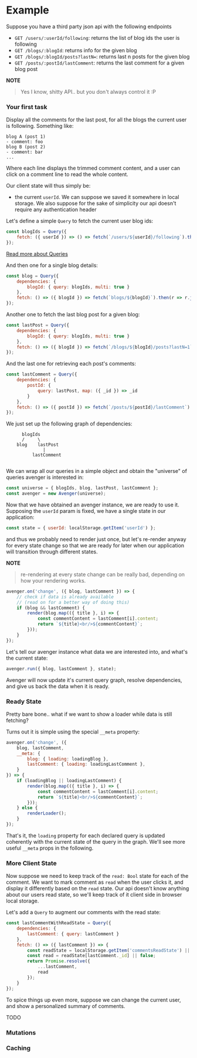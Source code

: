 # Example

Suppose you have a third party json api with the following endpoints
- `GET /users/:userId/following`: returns the list of blog ids the user is following
- `GET /blogs/:blogId`: returns info for the given blog
- `GET /blogs/:blogId/posts?lastN=`: returns last n posts for the given blog
- `GET /posts/:postId/lastComment`: returns the last comment for a given blog post

**NOTE**
> Yes I know, shitty API.. but you don't always control it :P

### Your first task

Display all the comments for the last post, for all the blogs the current user is following. Something like:

```
blog A (post 1)
- comment: foo
blog B (post 2)
- comment: bar
...
```
Where each line displays the trimmed comment content, and a user can click on a comment line to read the whole content.

Our client state will thus simply be:
- the current `userId`. We can suppose we saved it somewhere in local storage. We also suppose for the sake of simplicity our api doesn't require any authentication header

Let's define a simple `Query` to fetch the current user blog ids:

```js
const blogIds = Query({
    fetch: ({ userId }) => () => fetch(`/users/${userId}/following`).then(r => r.json())
});
```
[Read more about Queries](../core/Queries.html)

And then one for a single blog details:

```js
const blog = Query({
    dependencies: {
        blogId: { query: blogIds, multi: true }
    },
    fetch: () => ({ blogId }) => fetch(`blogs/${blogId}`).then(r => r.json())
});
```

Another one to fetch the last blog post for a given blog:

```js
const lastPost = Query({
    dependencies: {
        blogId: { query: blogIds, multi: true }
    },
    fetch: () => ({ blogId }) => fetch(`/blogs/${blogId}/posts?lastN=1`).then(r => r.json()[0])
});
```

And the last one for retrieving each post's comments:

```js
const lastComment = Query({
    dependencies: {
        postId: {
            query: lastPost, map: ({ _id }) => _id
        }
    },
    fetch: () => ({ postId }) => fetch(`/posts/${postId}/lastComment`).then(r => r.json())
});
```

We just set up the following graph of dependencies:

```
      blogIds
      /     \
    blog    lastPost
              |
          lastComment
   
```

We can wrap all our queries in a simple object and obtain the "universe" of queries avenger is interested in:

```js
const universe = { blogIds, blog, lastPost, lastComment };
const avenger = new Avenger(universe);
```

Now that we have obtained an avenger instance, we are ready to use it. Supposing the `userId` param is fixed, we have a single state in our application:

```js
const state = { userId: localStorage.getItem('userId') };
```

and thus we probably need to render just once, but let's re-render anyway for every state change so that we are ready for later when our application will transition through different states.

**NOTE**
> re-rendering at every state change can be really bad, depending on how your rendering works.

```js
avenger.on('change', ({ blog, lastComment }) => {
    // check if data is already available
    // (read on for a better way of doing this)
    if (blog && lastComment) {
        render(blog.map(({ title }, i) => {
            const commentContent = lastComment[i].content;
            return `${title}<br/>${commentContent}`;
        }));
    }
});
```

Let's tell our avenger instance what data we are interested into, and what's the current state:

```js
avenger.run({ blog, lastComment }, state);
```

Avenger will now update it's current query graph, resolve dependencies, and give us back the data when it is ready.

### Ready State

Pretty bare bone.. what if we want to show a loader while data is still fetching?

Turns out it is simple using the special `__meta` property:

```js
avenger.on('change', ({
    blog, lastComment,
    __meta: {
        blog: { loading: loadingBlog },
        lastComment: { loading: loadingLastComment },
    }
}) => {
    if (loadingBlog || loadingLastComment) {
        render(blog.map(({ title }, i) => {
            const commentContent = lastComment[i].content;
            return `${title}<br/>${commentContent}`;
        }));
    } else {
        renderLoader();
    }
});
```

That's it, the `loading` property for each declared query is updated coherently with the current state of the query in the graph. We'll see more useful `__meta` props in the following.

### More Client State

Now suppose we need to keep track of the `read: Bool` state for each of the comment. We want to mark comment as `read` when the user clicks it, and display it differently based on the `read` state. Our api doesn't know anything about our users read state, so we'll keep track of it client side in browser local storage.

Let's add a `Query` to augment our comments with the read state:

```js
const lastCommentWithReadState = Query({
    dependencies: {
        lastComment: { query: lastComment }
    },
    fetch: () => ({ lastComment }) => {
        const readState = localStorage.getItem('commentsReadState') || {};
        const read = readState[lastComment._id] || false;
        return Promise.resolve({
            ...lastComment,
            read
        });
    }
});
```

To spice things up even more, suppose we can change the current user, and show a personalized summary of comments.

TODO

### Mutations


### Caching